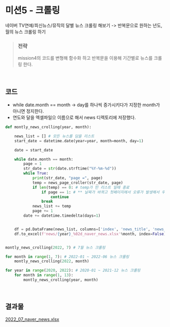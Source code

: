 # 미션5 - 크롤링

네이버 TV연예/최신뉴스/뮤직의 달별 뉴스 크롤링 해보기 -> 반복문으로 원하는 년도, 월의 뉴스 크롤링 하기

> ### 전략
> mission4의 코드를 변형해 함수화 하고 반복문을 이용해 기간별로 뉴스를 크롤링 한다.

<br>

## 코드

- while date.month == month -> day를 하나씩 증가시키다가 지정한 month가 아니면 정지한다.
- 연도와 달을 엑셀파일으 이름으로 해서 news 디렉토리에 저장했다.
``` python
def montly_news_crolling(year, month):

    news_list = [] # 모든 뉴스를 담을 리스트
    start_date = datetime.date(year=year, month=month, day=1)

    date = start_date

    while date.month == month:
        page = 1
        str_date = str(date.strftime("%Y-%m-%d"))
        while True:
            print(str_date, "page =", page)
            temp = news_page_croller(str_date, page)
            if len(temp) == 0: # temp가 빈 리스트 일때 종료
                if page == 1: # ** 날짜가 바뀌고 첫페이지에서 오류가 발생해서 우선 첫페이지에 아무것도 없으면 다시 시도하게 해놨음
                    continue
                break
            news_list += temp
            page += 1
        date += datetime.timedelta(days=1)


    df = pd.DataFrame(news_list, columns=['index', 'news_title', 'news_url', 'news_writing_time', 'news_img', 'news_body', 'news_author'])
    df.to_excel(f'news/{year}_%02d_naver_news.xlsx'%month, index=False)


montly_news_crolling(2022, 7) # 7월 뉴스 크롤링

for month in range(1, 7): # 2022-01 ~ 2022-06 뉴스 크롤링
    montly_news_crolling(2022, month)

for year in range(2020, 2022): # 2020-01 ~ 2021-12 뉴스 크롤링
    for month in range(1, 13):
        montly_news_crolling(year, month)
```

<br>

## 결과물
[2022_07_naver_news.xlsx](https://github.com/HaiSeong/data_analysis_study/blob/main/mission5/news/2022_07_naver_news.xlsx?raw=true)
